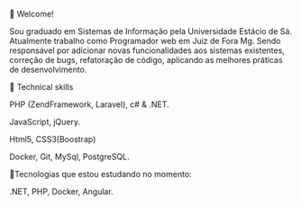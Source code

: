 📌 Welcome!

Sou graduado em Sistemas de Informação pela Universidade Estácio de Sá. Atualmente trabalho como Programador web em Juiz de Fora Mg.
Sendo responsável por adicionar novas funcionalidades aos sistemas existentes, correção de bugs, refatoração de código, aplicando as melhores práticas de desenvolvimento.

🚩 Technical skills

PHP (ZendFramework, Laravel), c# & .NET.

JavaScript, jQuery.

Html5, CSS3(Boostrap)

Docker, Git, MySql, PostgreSQL.

🚩Tecnologias que estou estudando no momento:

.NET, PHP, Docker, Angular.
   
